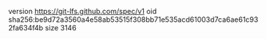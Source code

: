version https://git-lfs.github.com/spec/v1
oid sha256:be9d72a3560a4e58ab53515f308bb71e535acd61003d7ca6ae61c932fa634f4b
size 3146
